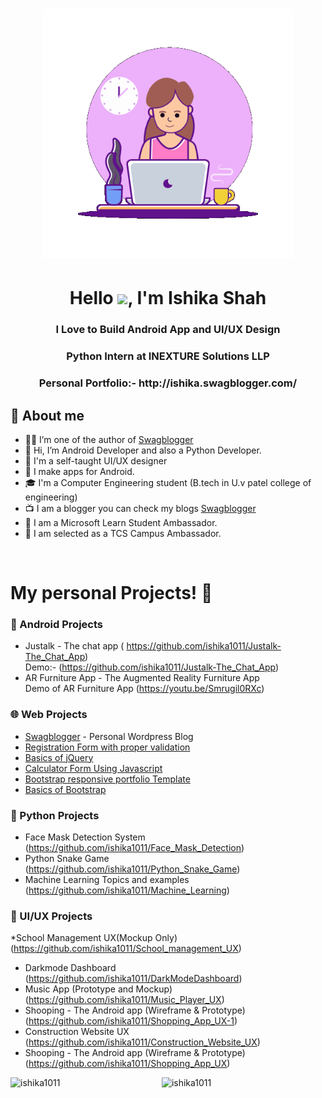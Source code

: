 <h1 align="center"> <center><img src="https://github.com/ishika1011/ishika1011/blob/main/animation_500_l020vc1a.gif"  width="400"></h1>

<h1 align="center">Hello  <img src="https://media.giphy.com/media/hvRJCLFzcasrR4ia7z/giphy.gif" width="28">, I'm Ishika Shah</h1>
<h3 align="center">I Love to Build Android App and UI/UX Design</h3>
<h3 align="center">Python Intern at INEXTURE Solutions LLP</h3>
<h3 align="center">Personal Portfolio:- http://ishika.swagblogger.com/</h3>
  
## 📖 About me

- 👨‍💼 I’m one of the author of [Swagblogger](https://swagblogger.com/)
- 👋 Hi, I’m Android Developer and also a Python Developer.
- 🎨 I'm a self-taught UI/UX designer
- 📱  I make apps for Android.
- 🎓 I'm a Computer Engineering student (B.tech in U.v patel college of engineering)
- 📺 I am a blogger you can check my blogs [Swagblogger](https://swagblogger.com/author/ishika-shah/)
- 🥂 I am a Microsoft Learn Student Ambassador.
- 🎇 I am selected as a TCS Campus Ambassador.
  


<Br>
<h1>My personal Projects! 🎨</h1>

  ### 📱 Android Projects <Br>
   * Justalk - The chat app ( https://github.com/ishika1011/Justalk-The_Chat_App)<Br>
     Demo:- (https://github.com/ishika1011/Justalk-The_Chat_App)<br>
   * AR Furniture App - The Augmented Reality Furniture App <Br>
     Demo of AR Furniture App (https://youtu.be/Smrugil0RXc) <Br>

### 🌐 Web Projects <Br>
   * [Swagblogger](https://swagblogger.com/) - Personal Wordpress Blog <Br>
   * [Registration Form with proper validation](https://github.com/ishika1011/Registration_Form_with_proper_validation) <Br>
   * [Basics of jQuery](https://github.com/ishika1011/jQuery_Website) <Br>
   * [Calculator Form Using Javascript](https://github.com/ishika1011/Calculator_Form_Using_Javascript)<Br>
   * [Bootstrap responsive portfolio Template](https://github.com/ishika1011/Bootstrap-responsive-portfolio) <Br>
   * [Basics of Bootstrap](https://github.com/ishika1011/Bootstrap-Webpage_Demo) <Br>
  
### 🤖 Python Projects <Br>
   * Face Mask Detection System (https://github.com/ishika1011/Face_Mask_Detection) <Br>
   * Python Snake Game (https://github.com/ishika1011/Python_Snake_Game) <Br>
   * Machine Learning Topics and examples (https://github.com/ishika1011/Machine_Learning)<br>
  
### 👨 UI/UX Projects <Br>
   *School Management UX(Mockup Only) (https://github.com/ishika1011/School_management_UX) <Br>
   * Darkmode Dashboard (https://github.com/ishika1011/DarkModeDashboard) <Br>
   * Music App (Prototype and Mockup) (https://github.com/ishika1011/Music_Player_UX) <br>
   * Shooping - The Android app (Wireframe & Prototype) (https://github.com/ishika1011/Shopping_App_UX-1) <Br>
   * Construction Website UX (https://github.com/ishika1011/Construction_Website_UX) <br>
   * Shooping - The Android app (Wireframe & Prototype) (https://github.com/ishika1011/Shopping_App_UX) <Br>
   
<img align="left" src="https://github-readme-stats.vercel.app/api?username=ishika1011&show_icons=true&theme=radical" alt="ishika1011" width="48%">
  <img src="https://github-readme-stats.vercel.app/api/top-langs/?username=ishika1011&layout=compact" alt="ishika1011" width="48%">


